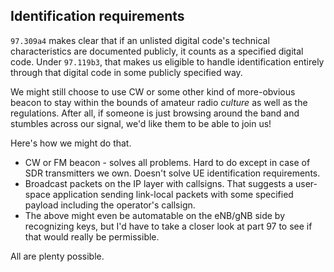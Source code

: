 ## Identification requirements

`97.309a4` makes clear that if an unlisted digital code's technical
characteristics are documented publicly, it counts as a specified digital
code. Under `97.119b3`, that makes us eligible to handle identification
entirely through that digital code in some publicly specified way.

We might still choose to use CW or some other kind of more-obvious
beacon to stay within the bounds of amateur radio _culture_ as well as
the regulations. After all, if someone is just browsing around the band
and stumbles across our signal, we'd like them to be able to join us!

Here's how we might do that.

* CW or FM beacon - solves all problems. Hard to do except in case of SDR transmitters we own. Doesn't solve UE identification requirements.
* Broadcast packets on the IP layer with callsigns. That suggests a
user-space application sending link-local packets with some specified
payload including the operator's callsign. 
* The above might even be automatable
on the eNB/gNB side by recognizing keys, but I'd have to take a closer
look at part 97 to see if that would really be permissible.

All are plenty possible.

